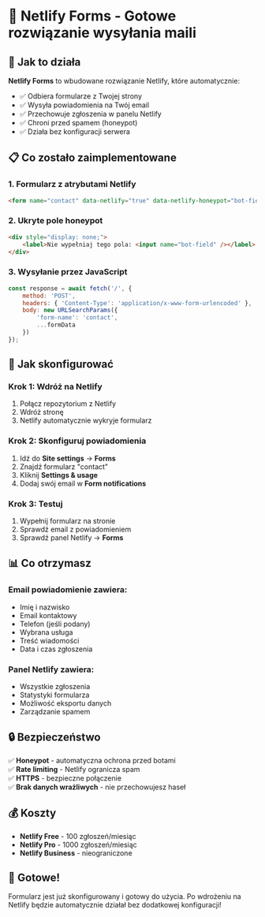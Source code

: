 # 📧 Netlify Forms - Gotowe rozwiązanie wysyłania maili

## 🚀 Jak to działa

**Netlify Forms** to wbudowane rozwiązanie Netlify, które automatycznie:
- ✅ Odbiera formularze z Twojej strony
- ✅ Wysyła powiadomienia na Twój email
- ✅ Przechowuje zgłoszenia w panelu Netlify
- ✅ Chroni przed spamem (honeypot)
- ✅ Działa bez konfiguracji serwera

## 📋 Co zostało zaimplementowane

### 1. **Formularz z atrybutami Netlify**
```html
<form name="contact" data-netlify="true" data-netlify-honeypot="bot-field">
```

### 2. **Ukryte pole honeypot**
```html
<div style="display: none;">
    <label>Nie wypełniaj tego pola: <input name="bot-field" /></label>
</div>
```

### 3. **Wysyłanie przez JavaScript**
```javascript
const response = await fetch('/', {
    method: 'POST',
    headers: { 'Content-Type': 'application/x-www-form-urlencoded' },
    body: new URLSearchParams({
        'form-name': 'contact',
        ...formData
    })
});
```

## 🎯 Jak skonfigurować

### **Krok 1: Wdróż na Netlify**
1. Połącz repozytorium z Netlify
2. Wdróż stronę
3. Netlify automatycznie wykryje formularz

### **Krok 2: Skonfiguruj powiadomienia**
1. Idź do **Site settings** → **Forms**
2. Znajdź formularz "contact"
3. Kliknij **Settings & usage**
4. Dodaj swój email w **Form notifications**

### **Krok 3: Testuj**
1. Wypełnij formularz na stronie
2. Sprawdź email z powiadomieniem
3. Sprawdź panel Netlify → **Forms**

## 📊 Co otrzymasz

### **Email powiadomienie zawiera:**
- Imię i nazwisko
- Email kontaktowy
- Telefon (jeśli podany)
- Wybrana usługa
- Treść wiadomości
- Data i czas zgłoszenia

### **Panel Netlify zawiera:**
- Wszystkie zgłoszenia
- Statystyki formularza
- Możliwość eksportu danych
- Zarządzanie spamem

## 🔒 Bezpieczeństwo

✅ **Honeypot** - automatyczna ochrona przed botami  
✅ **Rate limiting** - Netlify ogranicza spam  
✅ **HTTPS** - bezpieczne połączenie  
✅ **Brak danych wrażliwych** - nie przechowujesz haseł  

## 💰 Koszty

- **Netlify Free** - 100 zgłoszeń/miesiąc
- **Netlify Pro** - 1000 zgłoszeń/miesiąc
- **Netlify Business** - nieograniczone

## 🎉 Gotowe!

Formularz jest już skonfigurowany i gotowy do użycia. Po wdrożeniu na Netlify będzie automatycznie działał bez dodatkowej konfiguracji!
